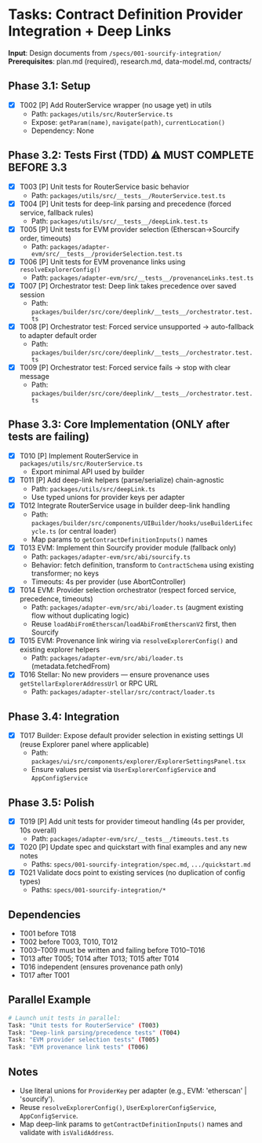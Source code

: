 # Tasks: Contract Definition Provider Integration + Deep Links

**Input**: Design documents from `/specs/001-sourcify-integration/`
**Prerequisites**: plan.md (required), research.md, data-model.md, contracts/

## Phase 3.1: Setup

- [x] T002 [P] Add RouterService wrapper (no usage yet) in utils
  - Path: `packages/utils/src/RouterService.ts`
  - Expose: `getParam(name)`, `navigate(path)`, `currentLocation()`
  - Dependency: None

## Phase 3.2: Tests First (TDD) ⚠️ MUST COMPLETE BEFORE 3.3

- [x] T003 [P] Unit tests for RouterService basic behavior
  - Path: `packages/utils/src/__tests__/RouterService.test.ts`
- [x] T004 [P] Unit tests for deep-link parsing and precedence (forced service, fallback rules)
  - Path: `packages/utils/src/__tests__/deepLink.test.ts`
- [x] T005 [P] Unit tests for EVM provider selection (Etherscan→Sourcify order, timeouts)
  - Path: `packages/adapter-evm/src/__tests__/providerSelection.test.ts`
- [x] T006 [P] Unit tests for EVM provenance links using `resolveExplorerConfig()`
  - Path: `packages/adapter-evm/src/__tests__/provenanceLinks.test.ts`
- [x] T007 [P] Orchestrator test: Deep link takes precedence over saved session
  - Path: `packages/builder/src/core/deeplink/__tests__/orchestrator.test.ts`
- [x] T008 [P] Orchestrator test: Forced service unsupported → auto-fallback to adapter default order
  - Path: `packages/builder/src/core/deeplink/__tests__/orchestrator.test.ts`
- [x] T009 [P] Orchestrator test: Forced service fails → stop with clear message
  - Path: `packages/builder/src/core/deeplink/__tests__/orchestrator.test.ts`

## Phase 3.3: Core Implementation (ONLY after tests are failing)

- [x] T010 [P] Implement RouterService in `packages/utils/src/RouterService.ts`
  - Export minimal API used by builder
- [x] T011 [P] Add deep-link helpers (parse/serialize) chain-agnostic
  - Path: `packages/utils/src/deepLink.ts`
  - Use typed unions for provider keys per adapter
- [x] T012 Integrate RouterService usage in builder deep-link handling
  - Path: `packages/builder/src/components/UIBuilder/hooks/useBuilderLifecycle.ts` (or central loader)
  - Map params to `getContractDefinitionInputs()` names
- [x] T013 EVM: Implement thin Sourcify provider module (fallback only)
  - Path: `packages/adapter-evm/src/abi/sourcify.ts`
  - Behavior: fetch definition, transform to `ContractSchema` using existing transformer; no keys
  - Timeouts: 4s per provider (use AbortController)
- [x] T014 EVM: Provider selection orchestrator (respect forced service, precedence, timeouts)
  - Path: `packages/adapter-evm/src/abi/loader.ts` (augment existing flow without duplicating logic)
  - Reuse `loadAbiFromEtherscan`/`loadAbiFromEtherscanV2` first, then Sourcify
- [x] T015 EVM: Provenance link wiring via `resolveExplorerConfig()` and existing explorer helpers
  - Path: `packages/adapter-evm/src/abi/loader.ts` (metadata.fetchedFrom)
- [x] T016 Stellar: No new providers — ensure provenance uses `getStellarExplorerAddressUrl` or RPC URL
  - Path: `packages/adapter-stellar/src/contract/loader.ts`

## Phase 3.4: Integration

- [x] T017 Builder: Expose default provider selection in existing settings UI (reuse Explorer panel where applicable)
  - Path: `packages/ui/src/components/explorer/ExplorerSettingsPanel.tsx`
  - Ensure values persist via `UserExplorerConfigService` and `AppConfigService`

## Phase 3.5: Polish

- [x] T019 [P] Add unit tests for provider timeout handling (4s per provider, 10s overall)
  - Path: `packages/adapter-evm/src/__tests__/timeouts.test.ts`
- [x] T020 [P] Update spec and quickstart with final examples and any new notes
  - Paths: `specs/001-sourcify-integration/spec.md`, `.../quickstart.md`
- [x] T021 Validate docs point to existing services (no duplication of config types)
  - Paths: `specs/001-sourcify-integration/*`

## Dependencies

- T001 before T018
- T002 before T003, T010, T012
- T003–T009 must be written and failing before T010–T016
- T013 after T005; T014 after T013; T015 after T014
- T016 independent (ensures provenance path only)
- T017 after T001

## Parallel Example

```bash
# Launch unit tests in parallel:
Task: "Unit tests for RouterService" (T003)
Task: "Deep-link parsing/precedence tests" (T004)
Task: "EVM provider selection tests" (T005)
Task: "EVM provenance link tests" (T006)
```

## Notes

- Use literal unions for `ProviderKey` per adapter (e.g., EVM: 'etherscan' | 'sourcify').
- Reuse `resolveExplorerConfig()`, `UserExplorerConfigService`, `AppConfigService`.
- Map deep-link params to `getContractDefinitionInputs()` names and validate with `isValidAddress`.
